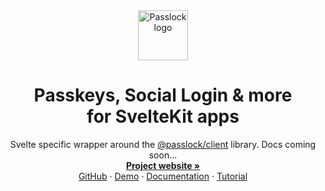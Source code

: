 <!-- The pnpm script build:readme replaces the tokens in this file -->
<div align="center">
  <a href="#{GITHUB_REPO}#">
    <img src="#{PASSLOCK_LOGO}#" alt="Passlock logo" width="80" height="80">
  </a>
</div>

<div>
  <h1 align="center">Passkeys, Social Login & more <br /> for SvelteKit apps</h1>
  <p align="center">
    Svelte specific wrapper around the 
    <a href="https://www.npmjs.com/package/@passlock/client">@passlock/client</a> library. Docs coming soon...
    <br />
    <a href="#{PASSLOCK_SITE}#"><strong>Project website »</strong></a>
    <br />
    <a href="#{GITHUB_REPO}#">GitHub</a>
    ·    
    <a href="#{DEMO_SITE}#">Demo</a>
    ·
    <a href="#{DOCS}#">Documentation</a>
    ·
    <a href="#{TUTORIAL}#">Tutorial</a>
  </p>
</div>